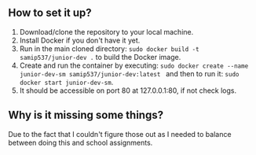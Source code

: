 ## How to set it up?

1. Download/clone the repository to your local machine.
2. Install Docker if you don't have it yet.
3. Run in the main cloned directory: `sudo docker build -t samip537/junior-dev .` to build the Docker image.
4. Create and run the container by executing:
`sudo docker create --name junior-dev-sm samip537/junior-dev:latest ` and then to run it: `sudo docker start junior-dev-sm`.
5. It should be accessible on port 80 at 127.0.0.1:80, if not check logs.

## Why is it missing some things?

Due to the fact that I couldn't figure those out as I needed to balance between doing this and school assignments.  
